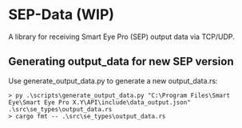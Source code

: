 # SEP-Data (WIP)

A library for receiving Smart Eye Pro (SEP) output data via TCP/UDP.

## Generating output_data for new SEP version

Use generate_output_data.py to generate a new output_data.rs:

```
> py .\scripts\generate_output_data.py "C:\Program Files\Smart Eye\Smart Eye Pro X.Y\API\include\data_output.json" .\src\se_types\output_data.rs
> cargo fmt -- .\src\se_types\output_data.rs
```
